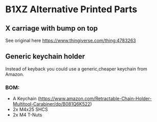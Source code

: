 # B1XZ Alternative Printed Parts

## X carriage with bump on top

See original here
https://www.thingiverse.com/thing:4783263

## Generic keychain holder

Instead of keyback you could use a generic,cheaper keychain from Amazon.

### BOM:

- A Keychain (https://www.amazon.com/Retractable-Chain-Holder-Multitool-Carabiner/dp/B081Q6K522)
- 2x M4x25 SHCS
- 2x M4 T-Nuts